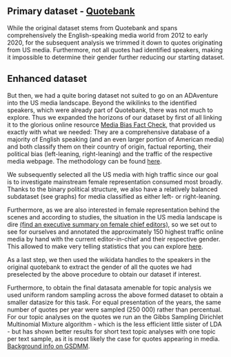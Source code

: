 <!-- ---
layout: post
title: "DATA"
# subtitle: "because they lacked opposable thumbs and the brainpower to build a space program."
background: '/img/gender-data-gap-davos.jpg'
--- -->

## Primary dataset - [Quotebank](https://quotebank.dlab.tools/)

While the original dataset stems from Quotebank and spans comprehensively the English-speaking media world from 2012 to early 2020, for the subsequent analysis we trimmed it down to quotes originating from US media. Furthermore, not all quotes had identified speakers, making it impossible to determine their gender further reducing our starting dataset.

## Enhanced dataset

But then, we had a quite boring dataset not suited to go on an ADAventure into the US media landscape. Beyond the wikilinks to the identified speakers, which were already part of Quotebank, there was not much to explore. Thus we expanded the horizons of our dataset by first of all linking it to the glorious online resource [Media Bias Fact Check](https://mediabiasfactcheck.com/), that provided us exactly with what we needed: They are a comprehensive database of a majority of English speaking (and an even larger portion of American media) and both classify them on their country of origin, factual reporting, their political bias (left-leaning, right-leaning) and the traffic of the respective media webpage. The methodology can be found [here](https://mediabiasfactcheck.com/methodology/).

We subsequently selected all the US media with high traffic since our goal is to investigate mainstream female representation consumed most broadly. Thanks to the binary political structure, we also have a relatively balanced subdataset (see graphs) for media classified as either left- or right-leaning. 

Furthermore, as we are also interested in female representation behind the scenes and according to studies, the situation in the US media landscape is dire [(find an executive summary on female chief editors)](https://womensmediacenter.com/reports/the-status-of-women-in-u-s-media-2019), so we set out to see for ourselves and annotated the approximately 150 highest traffic online media by hand with the current editor-in-chief and their respective gender. This allowed to make very telling statistics that you can explore [here](https://vfayt99.github.io/femedia/2021/01/02/Analysis.html).

As a last step, we then used the wikidata handles to the speakers in the original quotebank to extract the gender of all the quotes we had preselected by the above procedure to obtain our dataset if interest.

Furthermore, to obtain the final datasata amenable for topic analysis we used uniform random sampling across the above formed dataset to obtain a smaller datasize for this task. For equal presentation of the years, the same number of quotes per year were sampled (250 000) rather than percentual. For our topic analyses on the quotes we run an the Gibbs Sampling Dirichlet Multinomial Mixture algorithm - which is the less efficient little sister of LDA - but has shown better results for short text topic analyses with one topic per text sample, as it is most likely the case for quotes appearing in media. [Background info on GSDMM](https://towardsdatascience.com/short-text-topic-modelling-lda-vs-gsdmm-20f1db742e14).

<br><br>



<br>
<!-- <iframe  width = "100%" height= "300" frameborder="0" scrolling="no" src="//plotly.com/~VFayt99/6.embed"></iframe> -->

<!-- <iframe width="900" height="800" frameborder="0" scrolling="no" src="//plotly.com/~VFayt99/3.embed"></iframe> -->
